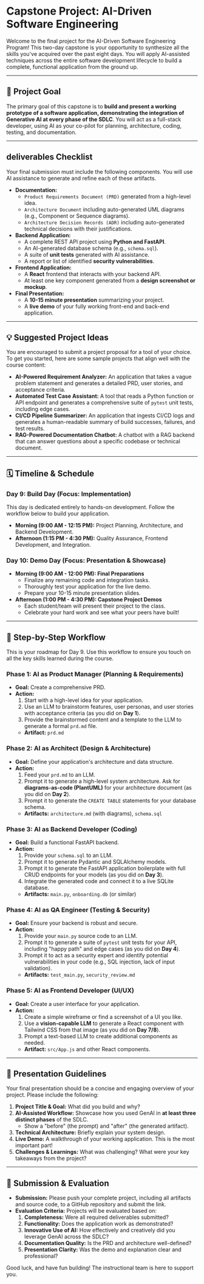 #  Capstone Project: AI-Driven Software Engineering

Welcome to the final project for the AI-Driven Software Engineering Program! This two-day capstone is your opportunity to synthesize all the skills you've acquired over the past eight days. You will apply AI-assisted techniques across the entire software development lifecycle to build a complete, functional application from the ground up.

---

## 🎯 Project Goal

The primary goal of this capstone is to **build and present a working prototype of a software application, demonstrating the integration of Generative AI at every phase of the SDLC**. You will act as a full-stack developer, using AI as your co-pilot for planning, architecture, coding, testing, and documentation.

---

##  deliverables Checklist

Your final submission must include the following components. You will use AI assistance to generate and refine each of these artifacts.

* **Documentation:**
    * `Product Requirements Document (PRD)` generated from a high-level idea.
    * `Architecture Document` including auto-generated UML diagrams (e.g., Component or Sequence diagrams).
    * `Architecture Decision Records (ADR)` including auto-generated technical decisions with their justifications.
* **Backend Application:**
    * A complete REST API project using **Python and FastAPI**.
    * An AI-generated database schema (e.g., `schema.sql`).
    * A suite of **unit tests** generated with AI assistance.
    * A report or list of identified **security vulnerabilities**.
* **Frontend Application:**
    * A **React** frontend that interacts with your backend API.
    * At least one key component generated from a **design screenshot or mockup**.
* **Final Presentation:**
    * A **10-15 minute presentation** summarizing your project.
    * A **live demo** of your fully working front-end and back-end application.

---

## 💡 Suggested Project Ideas

You are encouraged to submit a project proposal for a tool of your choice. To get you started, here are some sample projects that align well with the course content:

* **AI-Powered Requirement Analyzer:** An application that takes a vague problem statement and generates a detailed PRD, user stories, and acceptance criteria.
* **Automated Test Case Assistant:** A tool that reads a Python function or API endpoint and generates a comprehensive suite of `pytest` unit tests, including edge cases.
* **CI/CD Pipeline Summarizer:** An application that ingests CI/CD logs and generates a human-readable summary of build successes, failures, and test results.
* **RAG-Powered Documentation Chatbot:** A chatbot with a RAG backend that can answer questions about a specific codebase or technical document.

---

## 🗓️ Timeline & Schedule

### **Day 9: Build Day (Focus: Implementation)**

This day is dedicated entirely to hands-on development. Follow the workflow below to build your application.

* **Morning (9:00 AM - 12:15 PM):** Project Planning, Architecture, and Backend Development.
* **Afternoon (1:15 PM - 4:30 PM):** Quality Assurance, Frontend Development, and Integration.

### **Day 10: Demo Day (Focus: Presentation & Showcase)**

* **Morning (9:00 AM - 12:00 PM): Final Preparations**
    * Finalize any remaining code and integration tasks.
    * Thoroughly test your application for the live demo.
    * Prepare your 10-15 minute presentation slides.
* **Afternoon (1:00 PM - 4:30 PM): Capstone Project Demos**
    * Each student/team will present their project to the class.
    * Celebrate your hard work and see what your peers have built!

---

## 🚀 Step-by-Step Workflow

This is your roadmap for Day 9. Use this workflow to ensure you touch on all the key skills learned during the course.

### **Phase 1: AI as Product Manager (Planning & Requirements)**

* **Goal:** Create a comprehensive PRD.
* **Action:**
    1.  Start with a high-level idea for your application.
    2.  Use an LLM to brainstorm features, user personas, and user stories with acceptance criteria (as you did on **Day 1**).
    3.  Provide the brainstormed content and a template to the LLM to generate a formal `prd.md` file.
    * **Artifact:** `prd.md`

### **Phase 2: AI as Architect (Design & Architecture)**

* **Goal:** Define your application's architecture and data structure.
* **Action:**
    1.  Feed your `prd.md` to an LLM.
    2.  Prompt it to generate a high-level system architecture. Ask for **diagrams-as-code (PlantUML)** for your architecture document (as you did on **Day 2**).
    3.  Prompt it to generate the `CREATE TABLE` statements for your database schema.
    * **Artifacts:** `architecture.md` (with diagrams), `schema.sql`

### **Phase 3: AI as Backend Developer (Coding)**

* **Goal:** Build a functional FastAPI backend.
* **Action:**
    1.  Provide your `schema.sql` to an LLM.
    2.  Prompt it to generate Pydantic and SQLAlchemy models.
    3.  Prompt it to generate the FastAPI application boilerplate with full CRUD endpoints for your models (as you did on **Day 3**).
    4.  Integrate the generated code and connect it to a live SQLite database.
    * **Artifacts:** `main.py`, `onboarding.db` (or similar)

### **Phase 4: AI as QA Engineer (Testing & Security)**

* **Goal:** Ensure your backend is robust and secure.
* **Action:**
    1.  Provide your `main.py` source code to an LLM.
    2.  Prompt it to generate a suite of `pytest` unit tests for your API, including "happy path" and edge cases (as you did on **Day 4**).
    3.  Prompt it to act as a security expert and identify potential vulnerabilities in your code (e.g., SQL injection, lack of input validation).
    * **Artifacts:** `test_main.py`, `security_review.md`

### **Phase 5: AI as Frontend Developer (UI/UX)**

* **Goal:** Create a user interface for your application.
* **Action:**
    1.  Create a simple wireframe or find a screenshot of a UI you like.
    2.  Use a **vision-capable LLM** to generate a React component with Tailwind CSS from that image (as you did on **Day 7/8**).
    3.  Prompt a text-based LLM to create additional components as needed.
    * **Artifact:** `src/App.js` and other React components.

---

## 🎤 Presentation Guidelines

Your final presentation should be a concise and engaging overview of your project. Please include the following:

1.  **Project Title & Goal:** What did you build and why?
2.  **AI-Assisted Workflow:** Showcase how you used GenAI in **at least three distinct phases** of the SDLC.
    * Show a "before" (the prompt) and "after" (the generated artifact).
3.  **Technical Architecture:** Briefly explain your system design.
4.  **Live Demo:** A walkthrough of your working application. This is the most important part!
5.  **Challenges & Learnings:** What was challenging? What were your key takeaways from the project?

---

## 📝 Submission & Evaluation

* **Submission:** Please push your complete project, including all artifacts and source code, to a GitHub repository and submit the link.
* **Evaluation Criteria:** Projects will be evaluated based on:
    1.  **Completeness:** Were all required deliverables submitted?
    2.  **Functionality:** Does the application work as demonstrated?
    3.  **Innovative Use of AI:** How effectively and creatively did you leverage GenAI across the SDLC?
    4.  **Documentation Quality:** Is the PRD and architecture well-defined?
    5.  **Presentation Clarity:** Was the demo and explanation clear and professional?

Good luck, and have fun building! The instructional team is here to support you.